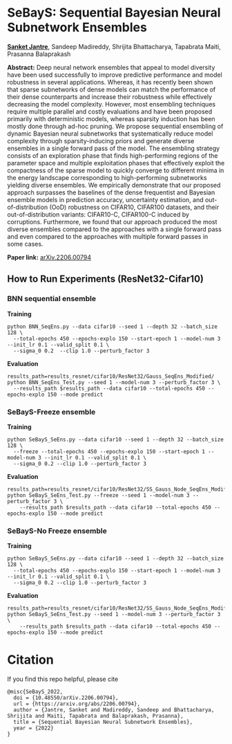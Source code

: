 # SeBayS: Sequential Bayesian Neural Subnetwork Ensembles

[**Sanket Jantre**](https://jsanket123.github.io/), Sandeep Madireddy, Shrijita Bhattacharya, Tapabrata Maiti, Prasanna Balaprakash

**Abstract:** Deep neural network ensembles that appeal to model diversity have been used successfully to improve predictive performance and model robustness in several applications. Whereas, it has recently been shown that sparse subnetworks of dense models can match the performance of their dense counterparts and increase their robustness while effectively decreasing the model complexity. However, most ensembling techniques require multiple parallel and costly evaluations and have been proposed primarily with deterministic models, whereas sparsity induction has been mostly done through ad-hoc pruning. We propose sequential ensembling of dynamic Bayesian neural subnetworks that systematically reduce model complexity through sparsity-inducing priors and generate diverse ensembles in a single forward pass of the model. The ensembling strategy consists of an exploration phase that finds high-performing regions of the parameter space and multiple exploitation phases that effectively exploit the compactness of the sparse model to quickly converge to different minima in the energy landscape corresponding to high-performing subnetworks yielding diverse ensembles. We empirically demonstrate that our proposed approach surpasses the baselines of the dense frequentist and Bayesian ensemble models in prediction accuracy, uncertainty estimation, and out-of-distribution (OoD) robustness on CIFAR10, CIFAR100 datasets, and their out-of-distribution variants: CIFAR10-C, CIFAR100-C induced by corruptions. Furthermore, we found that our approach produced the most diverse ensembles compared to the approaches with a single forward pass and even compared to the approaches with multiple forward passes in some cases.

**Paper link:** [arXiv.2206.00794](https://arxiv.org/abs/2206.00794)

## How to Run Experiments (ResNet32-Cifar10)

### BNN sequential ensemble
**Training**
```
python BNN_SeqEns.py --data cifar10 --seed 1 --depth 32 --batch_size 128 \
  --total-epochs 450 --epochs-explo 150 --start-epoch 1 --model-num 3 --init_lr 0.1 --valid_split 0.1 \
  --sigma_0 0.2  --clip 1.0 --perturb_factor 3
```

**Evaluation**
```
results_path=results_resnet/cifar10/ResNet32/Gauss_SeqEns_Modified/
python BNN_SeqEns_Test.py --seed 1 --model-num 3 --perturb_factor 3 \
  --results_path $results_path --data cifar10 --total-epochs 450 --epochs-explo 150 --mode predict
```
    
### SeBayS-Freeze ensemble
**Training**
```
python SeBayS_SeEns.py --data cifar10 --seed 1 --depth 32 --batch_size 128 \
  --freeze --total-epochs 450 --epochs-explo 150 --start-epoch 1 --model-num 3 --init_lr 0.1 --valid_split 0.1 \
  --sigma_0 0.2 --clip 1.0 --perturb_factor 3
```
    
**Evaluation**
```
results_path=results_resnet/cifar10/ResNet32/SS_Gauss_Node_SeqEns_Modified/
python SeBayS_SeEns_Test.py --freeze --seed 1 --model-num 3 --perturb_factor 3 \
    --results_path $results_path --data cifar10 --total-epochs 450 --epochs-explo 150 --mode predict
```

### SeBayS-No Freeze ensemble
**Training**
```
python SeBayS_SeEns.py --data cifar10 --seed 1 --depth 32 --batch_size 128 \
  --total-epochs 450 --epochs-explo 150 --start-epoch 1 --model-num 3 --init_lr 0.1 --valid_split 0.1 \
  --sigma_0 0.2 --clip 1.0 --perturb_factor 3
```
    
**Evaluation**
```
results_path=results_resnet/cifar10/ResNet32/SS_Gauss_Node_SeqEns_Modified/
python SeBayS_SeEns_Test.py --seed 1 --model-num 3 --perturb_factor 3 \
    --results_path $results_path --data cifar10 --total-epochs 450 --epochs-explo 150 --mode predict
```
    
# Citation
If you find this repo helpful, please cite

```
@misc{SeBayS_2022,
  doi = {10.48550/arXiv.2206.00794},  
  url = {https://arxiv.org/abs/2206.00794},  
  author = {Jantre, Sanket and Madireddy, Sandeep and Bhattacharya, Shrijita and Maiti, Tapabrata and Balaprakash, Prasanna},
  title = {Sequential Bayesian Neural Subnetwork Ensembles},  
  year = {2022}
}
```
